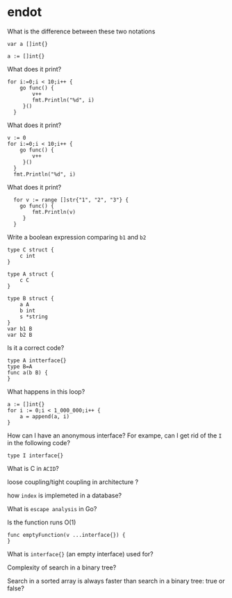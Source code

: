 # endot

What is the difference between these two notations
```
var a []int{}

a := []int{}
```

What does it print?
```
for i:=0;i < 10;i++ {
    go func() {
        v++
        fmt.Println("%d", i)
     }()
  }
```

What does it print?
```
v := 0
for i:=0;i < 10;i++ {
    go func() {
        v++
     }()
  }
  fmt.Println("%d", i)
```

What does it print?
```
  for v := range []str{"1", "2", "3"} {
    go func() {
        fmt.Println(v)
     }
  }
```

Write a boolean expression comparing `b1` and `b2`
```
type C struct {
    c int
}

type A struct {
    c C
}

type B struct {
    a A
    b int
    s *string
}
var b1 B
var b2 B
```

Is it a correct code?
```
type A intterface{}
type B=A
func a(b B) {
}
```

What happens in this loop?
```
a := []int{}
for i := 0;i < 1_000_000;i++ {
    a = append(a, i)
}
```


How can I have an anonymous interface? For exampe, can I get rid of the `I` in the following code?
```
type I interface{}
```

What is C in `ACID`?

loose coupling/tight coupling in architecture ?

how `index` is implemeted in a database?

What is `escape analysis` in Go?

Is the function runs O(1)
```
func emptyFunction(v ...interface{}) {
}
```

What is `interface{}` (an empty interface) used for?

Complexity of search in a binary tree?

Search in a sorted array is always faster than search in a binary tree: true or false?

